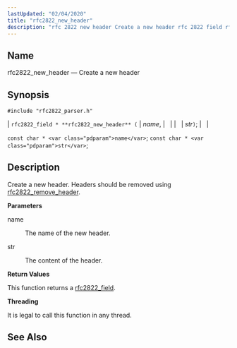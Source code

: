 ```yaml
---
lastUpdated: "02/04/2020"
title: "rfc2822_new_header"
description: "rfc 2822 new header Create a new header rfc 2822 field rfc 2822 new header name str const char name const char str Create a new header Headers should be removed using rfc 2822 remove header name The name of the new header str The content of the header This..."
---
```


<a name="apis.rfc2822_new_header"></a> 
## Name

rfc2822_new_header — Create a new header

## Synopsis

`#include "rfc2822_parser.h"`

| `rfc2822_field * **rfc2822_new_header** (` | <var class="pdparam">name</var>, |   |
|   | <var class="pdparam">str</var>`)`; |   |

`const char * <var class="pdparam">name</var>`;
`const char * <var class="pdparam">str</var>`;<a name="idp58725200"></a> 
## Description

Create a new header. Headers should be removed using [rfc2822_remove_header](/momentum/3/3-api/apis-rfc-2822-remove-header).

**<a name="idp58727168"></a> Parameters**

<dl class="variablelist">

<dt>name</dt>

<dd>

The name of the new header.

</dd>

<dt>str</dt>

<dd>

The content of the header.

</dd>

</dl>

**<a name="idp58731728"></a> Return Values**

This function returns a [rfc2822_field](/momentum/3/3-api/structs-rfc-2822-field).

**<a name="idp58733360"></a> Threading**

It is legal to call this function in any thread.

<a name="idp58734784"></a> 
## See Also